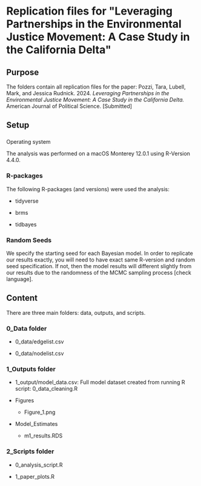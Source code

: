 # Replication files for "Leveraging Partnerships in the Environmental Justice Movement: A Case Study in the California Delta"

## Purpose

The folders contain all replication files for the paper: Pozzi, Tara, Lubell, Mark, and Jessica Rudnick. 2024. *Leveraging Partnerships in the Environmental Justice Movement: A Case Study in the California Delta.* American Journal of Political Science. [Submitted]

## Setup

### 

Operating system

The analysis was performed on a macOS Monterey 12.0.1 using R-Version 4.4.0.

### R-packages

The following R-packages (and versions) were used the analysis:

-   tidyverse

-   brms

-   tidbayes

### Random Seeds

We specify the starting seed for each Bayesian model. In order to replicate our results exactly, you will need to have exact same R-version and random seed specification. If not, then the model results will different slightly from our results due to the randomness of the MCMC sampling process [check language].

## Content

There are three main folders: data, outputs, and scripts.

### 0_Data folder

-   0_data/edgelist.csv

-   0_data/nodelist.csv

### 1_Outputs folder

-   1_output/model_data.csv: Full model dataset created from running R script: 0_data_cleaning.R

-   Figures

    -   Figure_1.png

-   Model_Estimates

    -   m1_results.RDS

### 2_Scripts folder

-   0_analysis_script.R

-   1_paper_plots.R
